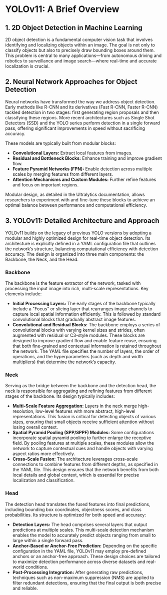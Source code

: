 # YOLOv11: A Brief Overview

## 1. 2D Object Detection in Machine Learning

2D object detection is a fundamental computer vision task that involves identifying and localizing objects within an image. The goal is not only to classify objects but also to precisely draw bounding boxes around them. This problem is central to many applications—from autonomous driving and robotics to surveillance and image search—where real-time and accurate localization is crucial.

## 2. Neural Network Approaches for Object Detection

Neural networks have transformed the way we address object detection. Early methods like R-CNN and its derivatives (Fast R-CNN, Faster R-CNN) tackled detection in two stages: first generating region proposals and then classifying these regions. More recent architectures such as Single Shot Detectors (SSD) and the YOLO series perform detection in a single forward pass, offering significant improvements in speed without sacrificing accuracy.

These models are typically built from modular blocks:

- **Convolutional Layers:** Extract local features from images.
- **Residual and Bottleneck Blocks:** Enhance training and improve gradient flow.
- **Feature Pyramid Networks (FPN):** Enable detection across multiple scales by merging features from different layers.
- **Attention Mechanisms and Custom Modules:** Further refine features and focus on important regions.

Modular design, as detailed in the Ultralytics documentation, allows researchers to experiment with and fine-tune these blocks to achieve an optimal balance between performance and computational efficiency.

## 3. YOLOv11: Detailed Architecture and Approach

YOLOv11 builds on the legacy of previous YOLO versions by adopting a modular and highly optimized design for real-time object detection. Its architecture is explicitly defined in a YAML configuration file that outlines the network’s structure, balancing computational efficiency with detection accuracy. The design is organized into three main components: the Backbone, the Neck, and the Head.

### Backbone

The backbone is the feature extractor of the network, tasked with processing the input image into rich, multi-scale representations. Key elements include:

- **Initial Processing Layers:** The early stages of the backbone typically include a "Focus" or slicing layer that rearranges image channels to capture local spatial information efficiently. This is followed by standard convolutional blocks that gradually abstract image features.
- **Convolutional and Residual Blocks:** The backbone employs a series of convolutional blocks with varying kernel sizes and strides, often augmented with residual or C3-style modules. These blocks are designed to improve gradient flow and enable feature reuse, ensuring that both fine-grained and contextual information is retained throughout the network. The YAML file specifies the number of layers, the order of operations, and the hyperparameters (such as depth and width multipliers) that determine the network’s capacity.

### Neck

Serving as the bridge between the backbone and the detection head, the neck is responsible for aggregating and refining features from different stages of the backbone. Its design typically includes:

- **Multi-Scale Feature Aggregation:** Layers in the neck merge high-resolution, low-level features with more abstract, high-level representations. This fusion is critical for detecting objects of various sizes, ensuring that small objects receive sufficient attention without losing overall context.
- **Spatial Pyramid Pooling (SPP/SPPF) Modules:** Some configurations incorporate spatial pyramid pooling to further enlarge the receptive field. By pooling features at multiple scales, these modules allow the network to capture contextual cues and handle objects with varying aspect ratios more effectively.
- **Cross-Scale Fusion:** The architecture leverages cross-scale connections to combine features from different depths, as specified in the YAML file. This design ensures that the network benefits from both local details and global context, which is essential for precise localization and classification.

### Head

The detection head translates the fused features into final predictions, including bounding box coordinates, objectness scores, and class probabilities. Its structure is optimized for both speed and accuracy:

- **Detection Layers:** The head comprises several layers that output predictions at multiple scales. This multi-scale detection mechanism enables the model to accurately predict objects ranging from small to large within a single forward pass.
- **Anchor-Based or Anchor-Free Prediction:** Depending on the specific configuration in the YAML file, YOLOv11 may employ pre-defined anchors or an anchor-free approach. These design choices are tailored to maximize detection performance across diverse datasets and real-world conditions.
- **Post-Processing Integration:** After generating raw predictions, techniques such as non-maximum suppression (NMS) are applied to filter redundant detections, ensuring that the final output is both precise and reliable.
